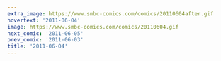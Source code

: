 ```yaml
---
extra_image: https://www.smbc-comics.com/comics/20110604after.gif
hovertext: '2011-06-04'
image: https://www.smbc-comics.com/comics/20110604.gif
next_comic: '2011-06-05'
prev_comic: '2011-06-03'
title: '2011-06-04'
---
```


